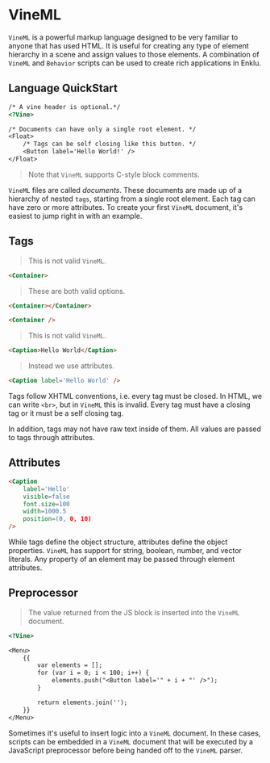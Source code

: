 # VineML

`VineML` is a powerful markup language designed to be very familiar to anyone that has used HTML. It is useful for creating any type of element hierarchy in a scene and assign values to those elements. A combination of `VineML` and `Behavior` scripts can be used to create rich applications in Enklu.

## Language QuickStart

```html
/* A vine header is optional.*/
<?Vine>

/* Documents can have only a single root element. */
<Float>
	/* Tags can be self closing like this button. */
	<Button label='Hello World!' />
</Float>
```

> Note that `VineML` supports C-style block comments.

`VineML` files are called _documents_. These documents are made up of a hierarchy of nested `tags`, starting from a single root element. Each tag can have zero or more attributes. To create your first `VineML` document, it's easiest to jump right in with an example.

## Tags

> This is not valid `VineML`.

```html
<Container>
```

> These are both valid options.

```html
<Container></Container>

<Container />
```

> This is not valid `VineML`.

```html
<Caption>Hello World</Caption>
```

> Instead we use attributes.

```html
<Caption label='Hello World' />
```

Tags follow XHTML conventions, i.e. every tag must be closed. In HTML, we can write `<br>`, but in `VineML` this is invalid. Every tag must have a closing tag or it must be a self closing tag.

In addition, tags may not have raw text inside of them. All values are passed to tags through attributes.

## Attributes

```html
<Caption
	label='Hello'
	visible=false 
	font.size=100
	width=1000.5
	position=(0, 0, 10)
/>
```

While tags define the object structure, attributes define the object properties. `VineML` has support for string, boolean, number, and vector literals. Any property of an element may be passed through element attributes.

## Preprocessor

> The value returned from the JS block is inserted into the `VineML` document.

```html
<?Vine>

<Menu>
	{{
		var elements = [];
		for (var i = 0; i < 100; i++) {
			elements.push("<Button label='" + i + "' />");
		}

		return elements.join('');
	}}
</Menu>
```

Sometimes it's useful to insert logic into a `VineML` document. In these cases, scripts can be embedded in a `VineML` document that will be executed by a JavaScript preprocessor before being handed off to the `VineML` parser.